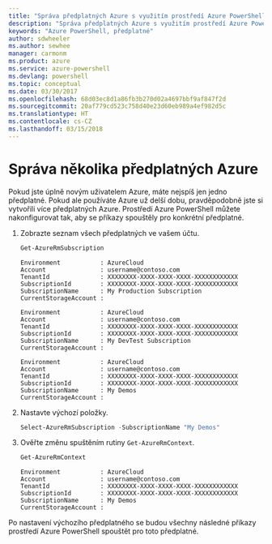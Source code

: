 ```yaml
---
title: "Správa předplatných Azure s využitím prostředí Azure PowerShell | Dokumentace Microsoftu"
description: "Správa předplatných Azure s využitím prostředí Azure PowerShell"
keywords: "Azure PowerShell, předplatné"
author: sdwheeler
ms.author: sewhee
manager: carmonm
ms.product: azure
ms.service: azure-powershell
ms.devlang: powershell
ms.topic: conceptual
ms.date: 03/30/2017
ms.openlocfilehash: 68d03ec8d1a86fb3b270d02a4697bbf9af847f2d
ms.sourcegitcommit: 20af779cd523c758d40e23d60eb989a4ef982d5c
ms.translationtype: HT
ms.contentlocale: cs-CZ
ms.lasthandoff: 03/15/2018
---
```

# <a name="manage-multiple-azure-subscriptions"></a>Správa několika předplatných Azure

Pokud jste úplně novým uživatelem Azure, máte nejspíš jen jedno předplatné. Pokud ale používáte Azure už delší dobu, pravděpodobně jste si vytvořili více předplatných Azure. Prostředí Azure PowerShell můžete nakonfigurovat tak, aby se příkazy spouštěly pro konkrétní předplatné.

1. Zobrazte seznam všech předplatných ve vašem účtu.

    ```powershell
    Get-AzureRmSubscription
    ```

    ```
    Environment           : AzureCloud
    Account               : username@contoso.com
    TenantId              : XXXXXXXX-XXXX-XXXX-XXXX-XXXXXXXXXXXX
    SubscriptionId        : XXXXXXXX-XXXX-XXXX-XXXX-XXXXXXXXXXXX
    SubscriptionName      : My Production Subscription
    CurrentStorageAccount :

    Environment           : AzureCloud
    Account               : username@contoso.com
    TenantId              : XXXXXXXX-XXXX-XXXX-XXXX-XXXXXXXXXXXX
    SubscriptionId        : XXXXXXXX-XXXX-XXXX-XXXX-XXXXXXXXXXXX
    SubscriptionName      : My DevTest Subscription
    CurrentStorageAccount :

    Environment           : AzureCloud
    Account               : username@contoso.com
    TenantId              : XXXXXXXX-XXXX-XXXX-XXXX-XXXXXXXXXXXX
    SubscriptionId        : XXXXXXXX-XXXX-XXXX-XXXX-XXXXXXXXXXXX
    SubscriptionName      : My Demos
    CurrentStorageAccount :
    ```

2. Nastavte výchozí položky.

    ```powershell
    Select-AzureRmSubscription -SubscriptionName "My Demos"
    ```

3. Ověřte změnu spuštěním rutiny `Get-AzureRmContext`.

    ```powershell
    Get-AzureRmContext
    ```

    ```
    Environment           : AzureCloud
    Account               : username@contoso.com
    TenantId              : XXXXXXXX-XXXX-XXXX-XXXX-XXXXXXXXXXXX
    SubscriptionId        : XXXXXXXX-XXXX-XXXX-XXXX-XXXXXXXXXXXX
    SubscriptionName      : My Demos
    CurrentStorageAccount :
    ```

Po nastavení výchozího předplatného se budou všechny následné příkazy prostředí Azure PowerShell spouštět pro toto předplatné.
